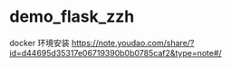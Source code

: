 # demo_flask_zzh

docker 环境安装
https://note.youdao.com/share/?id=d44695d35317e06719390b0b0785caf2&type=note#/